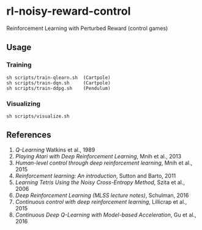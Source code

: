# rl-noisy-reward-control
Reinforcement Learning with Perturbed Reward (control games)

## Usage
### Training
```
sh scripts/train-qlearn.sh  (Cartpole)
sh scripts/train-dqn.sh     (Cartpole)
sh scripts/train-ddpg.sh    (Pendulum)
```
### Visualizing
```
sh scripts/visualize.sh
```
## References
1. *Q-Learning* Watkins et al., 1989
2. *Playing Atari with Deep Reinforcement Learning*, Mnih et al., 2013
3. *Human-level control through deep reinforcement learning*, Mnih et al., 2015
4. *Reinforcement learning: An introduction*, Sutton and Barto, 2011
5. *Learning Tetris Using the Noisy Cross-Entropy Method*, Szita et al., 2006
6. *Deep Reinforcement Learning (MLSS lecture notes)*, Schulman, 2016
7. *Continuous control with deep reinforcement learning*, Lillicrap et al., 2015
8. *Continuous Deep Q-Learning with Model-based Acceleration*, Gu et al., 2016
